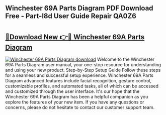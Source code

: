 ## Winchester 69A Parts Diagram PDF Download Free - Part-I8d User Guide Repair QA0Z6

# <h2><a href="http://dfshop.blite.top/?on=Winchester+69A+Parts+Diagram">🔗Download New 👉🔴 Winchester 69A Parts Diagram</a></h2>

[![Winchester 69A Parts Diagram download](https://i.imgur.com/lujVjoI.png)](http://dfshop.blite.top/?on=Winchester+69A+Parts+Diagram)
Welcome to the Winchester 69A Parts Diagram user manual, your one-stop resource for understanding and using your new product. Step-by-Step Setup Guide Follow these steps for a seamless and successful setup experience. Winchester 69A Parts Diagram advanced features include facial recognition, gesture control, customizable profiles, and automated tasks, all of which can be accessed and customized through the user interface. It's our hope that the Winchester 69A Parts Diagram has been a helpful companion as you explore the features of your new item. If you have any questions or concerns, please do not hesitate to contact our customer support team.
